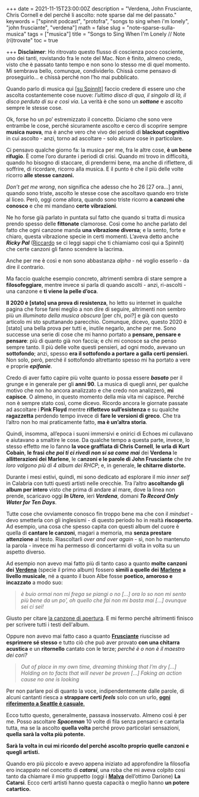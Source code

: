 +++
date = 2021-11-15T23:00:00Z
description = "Verdena, John Frusciante, Chris Cornell e del perché li ascolto: note sparse dal me del passato."
keywords = ["spinnit podcast", "protofra", "songs to sing when i'm lonely", "john frusciante", "verdena"]
math = false
slug = "note-sparse-sulla-musica"
tags = ["musica"]
title = "Songs to Sing When I'm Lonely // Note (ri)trovate"
toc = true

+++
**Disclaimer**: Ho ritrovato questo flusso di coscienza poco cosciente, uno dei tanti, rovistando fra le note del Mac. Non è finito, almeno credo, visto che è passato tanto tempo e non sono lo stesso me di quel momento. Mi sembrava bello, comunque, condividerlo. Chissà come pensavo di proseguirlo… e chissà perché non l’ho mai pubblicato.

Quando parlo di musica qui \[[su SpinnIt](https://spinnit.it)\] faccio credere di essere uno che ascolta costantemente cose nuove: _l’ultimo disco di qua, il singolo di là, il disco perduto di su e così via_. La verità è che sono un **_sottone_** e ascolto sempre le stesse cose.

Ok, forse ho un po’ estremizzato il concetto. Diciamo che sono vere entrambe le cose, perché sicuramente ascolto e cerco di scoprire sempre **musica nuova**, ma è anche vero che vivo dei periodi di **blackout cognitivo** in cui ascolto - anzi, torno ad ascoltare - solo alcune cose in particolare.

Ci pensavo qualche giorno fa: la musica per me, fra le altre cose, **è un bene rifugio**. È come l’oro durante i periodi di crisi. Quando mi trovo in difficoltà, quando ho bisogno di staccare, di prendermi bene, ma anche di riflettere, di soffrire, di ricordare, ricorro alla musica. E il punto è che il più delle volte ricorro **alle stesse canzoni.**

_Don’t get me wrong_, non significa che adesso che ho 26 \[27 ora...\] anni, quando sono triste, ascolto le stesse cose che ascoltavo quando ero triste al liceo. Però, oggi come allora, quando sono triste ricorro **a canzoni che conosco** e che mi mandano **certe vibrazioni**.

Ne ho forse già parlato in puntata sul fatto che quando si tratta di musica prendo spesso delle **fittonate** clamorose. Così come ho anche parlato del fatto che ogni canzone manda **una vibrazione diversa**; e la sento, forte e chiaro, questa vibrazione specie in certi momenti. L’aveva detto anche **_Ricky Pal_** ([Riccardo](https://riccardo.im) se ci leggi sappi che ti chiamiamo così qui a SpinnIt) che certe canzoni gli fanno scendere la lacrima.

Anche per me è così e non sono abbastanza _alpha_ - né voglio esserlo - da dire il contrario.

Ma faccio qualche esempio concreto, altrimenti sembra di stare sempre a **filosofeggiare**, mentre invece si parla di quando ascolti - anzi, ri-ascolti - una canzone e **ti viene la pelle d’oca**.

**Il 2020 è \[stato\] una prova di resistenza**, ho letto su internet in qualche pagina che forse farei meglio a non dire di seguire, altrimenti non sembro più un _illuminato della musica_ _obscura_ \[per chi, poi?\] e già con questo articolo mi sto sputtanando parecchio. Comunque, dicevo, questo 2020 è \[stato\] una bella prova per tutti e, inutile negarlo, anche per me. Sono successe una serie di cose che mi hanno portato a **pensare, pensare e pensare**: più di quanto già non faccia; e chi mi conosce sa che penso sempre tanto. Il più delle volte questi pensieri, ad ogni modo, avevano un **sottofondo**; anzi, spesso **era il sottofondo a portare a galla certi pensieri**. Non solo, però, perché il sottofondo altrettanto spesso mi ha portato a vere e proprie **_epifanie_**.

Credo di aver fatto capire più volte quanto io possa essere **_basato_** per il grunge e in generale per gli **anni 90**. La musica di quegli anni, per qualche motivo che non ho ancora analizzato e che credo non analizzerò, **mi capisce**. O almeno, in questo momento della mia vita mi capisce. Perché non è sempre stato così, come dicevo. Ricordo ancora le giornate passate ad ascoltare i **Pink Floyd** mentre **riflettevo sull’esistenza** e su qualche **ragazzetta** perdendo tempo invece di **fare le versioni di greco**. Che tra l’altro non ho mai praticamente fatto, **ma è un’altra storia**.

Quindi, insomma, all’epoca i suoni immersivi e onirici di Echoes mi cullavano e aiutavano a smaltire le cose. Da qualche tempo a questa parte, invece, lo stesso effetto me lo fanno **la voce graffiata di Chris Cornell**, **le urla di Kurt Cobain**, **le frasi _che poi ti ci rivedi non si sa come mai_** dei **Verdena** le **allitterazioni dei Marlene**, le c**anzoni e le parole di John Frusciante** che _tre loro valgono più di 4 album dei RHCP_; e, in generale, **le chitarre distorte.**

Durante i mesi estivi, quindi, mi sono dedicato ad esplorare il mio _inner self_ in Calabria con tutti questi artisti nelle orecchie. Tra l’altro **ascoltando gli album per intero** visto che prima di andare al mare, dove la linea non prende, scaricavo oggi **_In Utero_**, ieri **_Verdena_**, domani **_To Record Only Water for Ten Days_**.

Tutte cose che ovviamente conosco fin troppo bene ma che con il _mindset_ - devo smetterla con gli inglesismi - di questo periodo ho in realtà **riscoperto**. Ad esempio, una cosa che spesso capita con questi album del cuore è quella di **cantare le canzoni**, magari a memoria, ma **senza prestare attenzione** al testo. Riascoltarli _over and over again_ - sì, non ho mantenuto la parola - invece mi ha permesso di concertarmi di volta in volta su un aspetto diverso.

Ad esempio non avevo mai fatto più di tanto caso a quanto **molte canzoni dei** [**Verdena**](https://open.spotify.com/artist/058thnz6odaxoAN4n3cMBN?si=8Gyt-j8aQHeyOUPvIiuJpA) (specie il primo album) fossero **simili a quelle dei** [**Marlene**](https://open.spotify.com/artist/1koU3PYin1x0g79oU9VB4A?si=i2MZ8-J_QlGzQD_hvibGnQ) **a livello musicale**, né a quanto il buon Albe fosse **poetico, amoroso e incazzato** a modo suo: 

> _è buio ormai non mi frega se piangi o no \[...\] ora lo so non mi sento più bene da un po’, oh quello che fai non mi basta mai \[...\] ovunque sei ci sei!_

Giusto per citare [la canzone di apertura](https://www.youtube.com/watch?v=RMsfWFyw8Es). E mi fermo perché altrimenti finisco per scrivere tutti i testi dell'album. 

Oppure non avevo mai fatto caso a quanto [**Frusciante**](https://open.spotify.com/artist/7rN3Agir6FaZNfhf5V7mfN?si=5kDkt7VUQGqcDYk-fG1jBA) riuscisse ad **esprimere sé stesso** e tutto ciò che può aver provato **con una chitarra acustica** e un **ritornello** cantato con le terze; _perché è o non è il maestro dei cori?_

> _Out of place in my own time, dreaming thinking that I’m dry \[...\] Holding on to facts that will never be proven \[...\] Faking an action cause no one is looking_

Per non parlare poi di quanto la voce, indipendentemente dalle parole, di alcuni cantanti riesca a **strappare certi _feels_** solo con un urlo, [**ogni riferimento a Seattle è casuale**.](https://open.spotify.com/artist/0XHiH53dHrvbwfjYM7en7I?si=IsbGW8MTSC6qH7BSKLOi2Q)

Ecco tutto questo, generalmente, passava inosservato. Almeno così è per me. Posso ascoltare **_Spaceman_** 10 volte di fila senza pensarci e cantarla tutta, ma se la ascolto **quella volta** perché provo particolari sensazioni, **quella sarà la volta più potente.**

**Sarà la volta in cui mi ricordo del perché ascolto proprio quelle canzoni e quegli artisti.**

Quando ero più piccolo e avevo appena iniziato ad approfondire la filosofia ero incappato nel concetto di **_catarsi_**, una roba che mi aveva colpito così tanto da chiamare il mio gruppetto (oggi i [**Malva**](https://open.spotify.com/artist/2NuBBKmz5hBUN6KLOj3jHl?si=IXwuV7JrQIWdsIpj0El5iw) dell’ottimo Darione) **La Catarsi**. Ecco certi artisti hanno questa capacità o meglio hanno **un potere catartico.** 